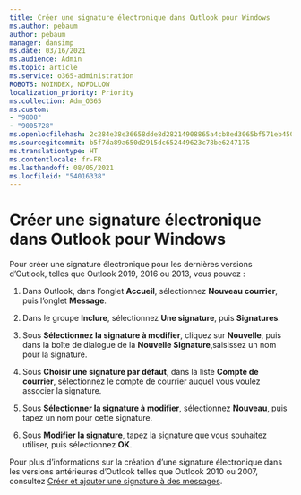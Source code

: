 ```yaml
---
title: Créer une signature électronique dans Outlook pour Windows
ms.author: pebaum
author: pebaum
manager: dansimp
ms.date: 03/16/2021
ms.audience: Admin
ms.topic: article
ms.service: o365-administration
ROBOTS: NOINDEX, NOFOLLOW
localization_priority: Priority
ms.collection: Adm_O365
ms.custom:
- "9808"
- "9005728"
ms.openlocfilehash: 2c284e38e36658dde8d28214908865a4cb8ed3065bf571eb450ce540b9207cd2
ms.sourcegitcommit: b5f7da89a650d2915dc652449623c78be6247175
ms.translationtype: HT
ms.contentlocale: fr-FR
ms.lasthandoff: 08/05/2021
ms.locfileid: "54016338"
---
```

# <a name="create-an-email-signature-in-outlook-for-windows"></a>Créer une signature électronique dans Outlook pour Windows

Pour créer une signature électronique pour les dernières versions d’Outlook, telles que Outlook 2019, 2016 ou 2013, vous pouvez :

1. Dans Outlook, dans l’onglet **Accueil**, sélectionnez **Nouveau courrier**, puis l’onglet **Message**.

1. Dans le groupe **Inclure**, sélectionnez **Une signature**, puis **Signatures**.

1. Sous **Sélectionnez la signature à modifier**, cliquez sur **Nouvelle**, puis dans la boîte de dialogue de la **Nouvelle Signature**,saisissez un nom pour la signature.

1. Sous **Choisir une signature par défaut**, dans la liste **Compte de courrier**, sélectionnez le compte de courrier auquel vous voulez associer la signature.

1. Sous **Sélectionner la signature à modifier**, sélectionnez **Nouveau**, puis tapez un nom pour cette signature.

1. Sous **Modifier la signature**, tapez la signature que vous souhaitez utiliser, puis sélectionnez **OK**.

Pour plus d’informations sur la création d’une signature électronique dans les versions antérieures d’Outlook telles que Outlook 2010 ou 2007, consultez [Créer et ajouter une signature à des messages](https://support.microsoft.com/office/8ee5d4f4-68fd-464a-a1c1-0e1c80bb27f2#ID0EAADAAA=Office_2007_-_2010).

